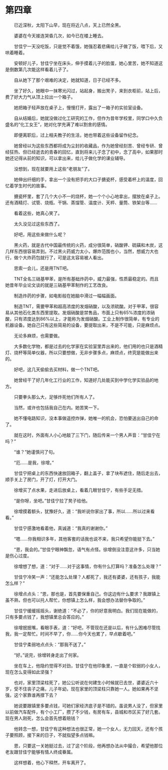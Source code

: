 #	第四章

　　已近深秋，太阳下山早，现在将近八点，天上已然全黑。

　　婆婆在今天接连哭昏几次，如今已在楼上睡去。

　　甘佳宁一天没吃饭，只是觉不着饿，她强忍着悲痛给儿子做了饭，喂下后，又哄着睡着。

　　安顿好儿子，甘佳宁坐在床头，伸手摸着儿子的脸蛋，她心里苦，她不知道这是倒数第几次能这样看着儿子了。

　　自从她下了那个艰难的决定，她就知道，日子已经不多。

　　坐了好久，她眼中一抹寒光闪过，站起身，搬出凳子，来到衣柜前，站上后，费了好大力气从顶上拉出一个箱子。

　　她把箱子轻声放在桌子上，慢慢打开，露出了一箱子的实验室设备。

　　自从结婚后，她就没做过化工研究的工作，但作为昔年学校里，同学口中久负盛名的“化工女王”，她对化学充满了难以割舍的感情。

　　即便离职后，过上相夫教子的生活，她也带着这些设备留作纪念。

　　她曾经以为这些东西都将成为尘封的收藏品，作为她曾经刻苦、曾经专研、曾经狂热、但已经逝去的青春的回忆，直到将来儿子念了初中，念了高中，如果那时她还记得从前的知识，可以拿出来，给儿子做化学的课业辅导。

　　没想到，现在就要用上这些“老朋友”了。

　　她伸出纤细的手，拿出一个没有把手的大口子搪瓷杯，感受着杯上的温度，回忆着学生时代的故事。

　　搪瓷杯里，套了几个大小不一的烧杯，她一个个小心地拿出，摆放在桌子上。还有酒精灯、试管、烧瓶、干锅、蒸馏管、温度计、天枰、量筒、铁架台等……

　　看着这些，她真心笑了。

　　太久没见过这些东西了。

　　好吧，用这些来做什么呢？

　　黑火药，就是古代中国最传统的火药，成分很简单，硝酸钾、硫磺和木炭，这几样东西很容易弄到。不过黑火药威力太小，爆炸范围也小，当然，想威力大也行，做个大炸药包就行了，可是这太容易被人看出。

　　思索一会儿，还是用TNT吧。

　　TNT全名三硝基甲苯，是所有基础炸药中，威力最强，性质最稳定的。而且她昔年毕业论文谈的就是三硝基甲苯制作的工艺改良。

　　制造炸药的步骤，如电影般在她脑中滑过一幅幅画面。

　　制造TNT，需要甲苯和超高浓度的发烟硝酸，以及浓硫酸。对于甲苯，很容易从其他石化类东西里提取。发烟硝酸是禁售品，市面上只有65%浓度的浓硝酸，只有浓度达到86%以上，才能称为发烟硝酸。工业上制作很简单，有专业的机器设备。她自己只有这些简易的设备，要提取出来，不是不可能，只是麻烦点。

　　无论多麻烦，也需要做。

　　大多数化学物，都是过去的化学家在实验室里弄出来的，他们用的也只是酒精灯、烧杯等简单仪器，所以只要想做，无非步骤多点，麻烦点，终究是能做出来的。

　　好吧，这几天偷偷去买材料，做一个TNT吧。

　　她曾经干了好几年化工行业的工作，知道好几处能买到中学化学实验品的地方。

　　只要拳头那么大，足够炸死他们所有人了。

　　当然，或许也包括我自己在内。她苦笑一下。

　　她不懂电路知识，没本事做遥控炸弹，她唯一的机会，恐怕要送出自己的命了。

　　就在这时，外面有人小心地敲了三下门，随后传来一个男人声音：“甘佳宁在吗？”

　　“谁？”她谨慎问了句。

　　“厄……是我，徐增。”

　　甘佳宁把桌上的东西快速放回箱子，翻上盖子，拿了块布遮住，随后走出去，顺手关上了房门，开了灯，打开大门。

　　徐增买了点水果，走进后放桌上，看着几眼甘佳宁，有些手足无措。

　　“是你呀，坐吧。”甘佳宁拉了凳子给他。

　　徐增摸着额头，犹豫好久，道：“我听说你家出了事，所以……所以过来看看。”

　　甘佳宁感激地看着他，真诚道：“我真的谢谢你。”

　　“嗯……你我相识多年，其他客套的话我也说不来，我只希望你能挺下去。”

　　“恩，我会的。”甘佳宁眼神飘忽，语气有点怪。徐增倒没注意这许多，只当她是伤心过度。

　　徐增想了想，道：“对于……对于这事情，你有什么打算吗？准备怎么处理？”

　　甘佳宁冷笑一声：“还能怎么处理？人都死了，我还有婆婆，还有孩子，我能怎么样？”

　　徐增点点头：“恩，那也是，首先要保重自己。你这边有什么要求？我跟镇上虽不熟，但也可以托人帮忙，你想镇上怎么样，我会想办法替你争取的。”

　　甘佳宁缓缓摇摇头，谢绝道：“不必了，你的好意我明白。我们现在能做的，只有多要点钱了，我想镇里总会答应的。”

　　徐增抿抿嘴，看眼手表，道：“好吧，不管现在还是以后，有什么困难尽管找我，我一定帮忙。时间不早了，你……你今天也累了，早点歇着吧。”

　　甘佳宁柔弱地点点头：“那我不送了。”

　　“好。”说完，徐增转身走出了何家。

　　坐在车上，他隐约觉得不对劲，甘佳宁在他印象里，一直是个软弱的小女人，现在怎么变得如此坚强？

　　也对，家里顶梁柱死了，她公公听说在何建生小时候就已去世，婆婆近六十岁，受不住丧子之痛，儿子年幼，现在家里的顶梁柱只靠她一人。她如果再不坚强，这个家靠谁再撑下去？

　　她说要跟镇里多要点钱，可她们家经济底子是不错的。虽说男人没了，但家里以前做汽车配件，有个小工厂，攒了不少钱，有房有车，县城和市区买了好几套。现在男人刚死，怎么会首先想着赔钱？

　　他转念一想，甘佳宁有这种想法也很正常，她一个女人，无力回天，还有个孩子要照顾，接下来的日子，不就指望多点钱嘛。

　　恩，只要这一关她挺过去，过了这个阶段，他再想办法从中撮合，希望他那位老友跟甘佳宁能够有情人终成眷属。

　　这样想着，他心下释然，开车离开了。